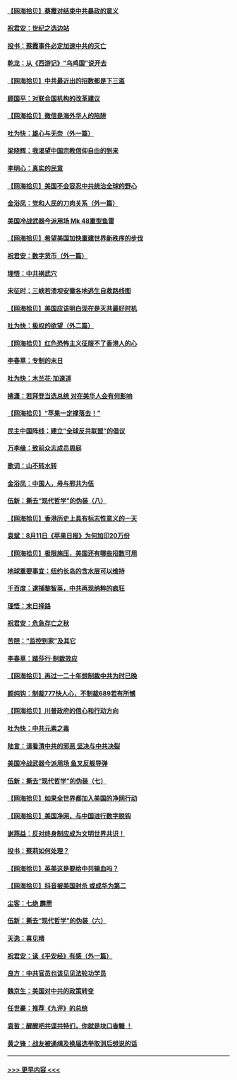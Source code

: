 #### [【网海拾贝】蔡霞对结束中共暴政的意义](../pages/nsc993/n12344263.md?t=08201902) 
#### [祝君安：世纪之选边站](../pages/nsc993/n12342382.md?t=08201902) 
#### [投书：蔡霞事件必定加速中共的灭亡](../pages/nsc993/n12341881.md?t=08201902) 
#### [乾龙：从《西游记》“乌鸡国”说开去](../pages/nsc993/n12341690.md?t=08201902) 
#### [【网海拾贝】中共最近出的招数都是下三滥](../pages/nsc993/n12341593.md?t=08201902) 
#### [顾国平：对联合国机构的改革建议](../pages/nsc993/n12339928.md?t=08201902) 
#### [【网海拾贝】微信是海外华人的陷阱](../pages/nsc993/n12338868.md?t=08201902) 
#### [吐为快：雄心与无奈（外一篇）](../pages/nsc993/n12338132.md?t=08201902) 
#### [梁晓辉：我渴望中国宗教信仰自由的到来](../pages/nsc993/n12336657.md?t=08201902) 
#### [李明心：真实的民意](../pages/nsc993/n12336089.md?t=08201902) 
#### [【网海拾贝】美国不会容忍中共统治全球的野心](../pages/nsc993/n12336063.md?t=08201902) 
#### [金浴凤：党和人民的刀肉关系（外一篇）](../pages/nsc993/n12335834.md?t=08201902) 
#### [美国冷战武器今派用场 Mk 48重型鱼雷](../pages/nsc993/n12335354.md?t=08201902) 
#### [【网海拾贝】希望美国加快重建世界新秩序的步伐](../pages/nsc993/n12334224.md?t=08201902) 
#### [祝君安：数字货币（外一篇）](../pages/nsc993/n12334186.md?t=08201902) 
#### [理悟：中共祸武穴](../pages/nsc993/n12333962.md?t=08201902) 
#### [宋征时：三峡若溃坝安徽各地逃生自救路线图](../pages/nsc993/n12332450.md?t=08201902) 
#### [【网海拾贝】美国应该明白现在是灭共最好时机](../pages/nsc993/n12332313.md?t=08201902) 
#### [吐为快：极权的欲望（外二篇）](../pages/nsc993/n12332089.md?t=08201902) 
#### [【网海拾贝】红色恐怖主义征服不了香港人的心](../pages/nsc993/n12329296.md?t=08201902) 
#### [李春草：专制的末日](../pages/nsc993/n12329079.md?t=08201902) 
#### [吐为快：木兰花‧加速道](../pages/nsc993/n12327366.md?t=08201902) 
#### [拂潇：若拜登当选总统 对在美华人会有何影响](../pages/nsc993/n12295996.md?t=08201902) 
#### [【网海拾贝】“苹果一定撑落去！”](../pages/nsc993/n12326784.md?t=08201902) 
#### [民主中国阵线：建立“全球反共联盟”的倡议](../pages/nsc993/n12324177.md?t=08201902) 
#### [万李缘：致前众志成员周庭](../pages/nsc993/n12324635.md?t=08201902) 
#### [歌词：山不转水转](../pages/nsc993/n12324599.md?t=08201902) 
#### [金浴凤：中国人，毋与邪共为伍](../pages/nsc993/n12324257.md?t=08201902) 
#### [伍新：撕去“现代哲学”的伪装（八）](../pages/nsc993/n12324188.md?t=08201902) 
#### [【网海拾贝】香港历史上具有标志性意义的一天](../pages/nsc993/n12324021.md?t=08201902) 
#### [袁斌：8月11日《苹果日报》为何加印20万份](../pages/nsc993/n12323955.md?t=08201902) 
#### [【网海拾贝】极限施压，美国还有哪些招数可用](../pages/nsc993/n12322512.md?t=08201902) 
#### [地球重要事宜：纽约长岛的含水层可以维持](../pages/nsc993/n12321844.md?t=08201902) 
#### [千百度：逮捕黎智英，中共再现纳粹的疯狂](../pages/nsc993/n12321777.md?t=08201902) 
#### [理悟：末日择路](../pages/nsc993/n12320812.md?t=08201902) 
#### [祝君安：危急存亡之秋](../pages/nsc993/n12320795.md?t=08201902) 
#### [苦胆：“监控到家”及其它](../pages/nsc993/n12320751.md?t=08201902) 
#### [李春草：踏莎行·制裁效应](../pages/nsc993/n12318290.md?t=08201902) 
#### [【网海拾贝】再过一二十年想制裁中共为时已晚](../pages/nsc993/n12318195.md?t=08201902) 
#### [颜纯钩：制裁777快人心，不制裁689若有所憾](../pages/nsc993/n12316912.md?t=08201902) 
#### [【网海拾贝】川普政府的信心和行动方向](../pages/nsc993/n12316673.md?t=08201902) 
#### [吐为快：中共元素之毒](../pages/nsc993/n12316547.md?t=08201902) 
#### [陆言：请看清中共的邪恶 坚决与中共决裂](../pages/nsc993/n12315784.md?t=08201902) 
#### [美国冷战武器今派用场 鱼叉反舰导弹](../pages/nsc993/n12316258.md?t=08201902) 
#### [伍新：撕去“现代哲学”的伪装（七）](../pages/nsc993/n12315846.md?t=08201902) 
#### [【网海拾贝】如果全世界都加入美国的净网行动](../pages/nsc993/n12315588.md?t=08201902) 
#### [【网海拾贝】美国净网，与中国进行数字脱钩](../pages/nsc993/n12312813.md?t=08201902) 
#### [谢燕益：反对终身制应成为文明世界共识！](../pages/nsc993/n12310465.md?t=08201902) 
#### [投书：蔡莉如何处理？](../pages/nsc993/n12310224.md?t=08201902) 
#### [【网海拾贝】英美这是要给中共输血吗？](../pages/nsc993/n12307646.md?t=08201902) 
#### [【网海拾贝】抖音被美国封杀 或成华为第二](../pages/nsc993/n12305277.md?t=08201902) 
#### [尘客：七绝 霹雳](../pages/nsc993/n12304053.md?t=08201902) 
#### [伍新：撕去“现代哲学”的伪装（六）](../pages/nsc993/n12303243.md?t=08201902) 
#### [天逸：喜见晴](../pages/nsc993/n12303226.md?t=08201902) 
#### [祝君安：读《平安经》有感（外一篇）](../pages/nsc993/n12303170.md?t=08201902) 
#### [良方：中共官员也该见见法轮功学员](../pages/nsc993/n12302985.md?t=08201902) 
#### [魏京生：美国对中共的政策转变](../pages/nsc993/n12302929.md?t=08201902) 
#### [任世豪：推荐《九评》的总统](../pages/nsc993/n12302838.md?t=08201902) 
#### [袁哲：醒醒吧共谍共特们，你就是块口香糖 ！](../pages/nsc993/n12302678.md?t=08201902) 
#### [黄之锋：战友被通缉及换届选举取消后想说的话](../pages/nsc993/n12302681.md?t=08201902) 

----
#### [ >>> 更早内容 <<< ](../indexes/nsc993-earlier.md)
